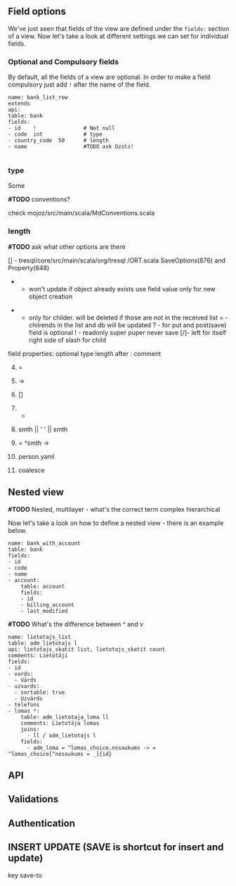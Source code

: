 ## Field options



We've just seen that fields of the view are defined under the `fields:` section of a view. Now let's take a look at
different settings we can set for individual fields.


### Optional and Compulsory fields

By default, all the fields of a view are optional. In order to make a field compulsory just add `!` after the name
of the field.

```
name: bank_list_row
extends
api:
table: bank
fields:
- id    !               # Not null
- code  int             # type
- country_code  50      # length          
- name                  #TODO ask Ozols!
  
```


### type

Some

**#TODO** conventions?

check mojoz/src/main/scala/MdConventions.scala

### length

**#TODO** ask what other options are there

[] - tresql/core/src/main/scala/org/tresql /ORT.scala
SaveOptions(876) and Property(848)
+  - won't update if object already exists use field value only for new object creation
-  - only for childer. will be deleted if those are not in the received list
     =  - chilrends in the list and db will be updated
     ?  - for put and post(save) field is optional
     !  - readonly super puper never save
     [/]- left for itself right side of slash for child

field properties:
optional
type
length
after : comment


4. =
5. ->
6. []
7. *



5. smth || ' ' || smth
6. = ^smth ->
7. person.yaml
8. coalesce


## Nested view
**#TODO** Nested, multilayer - what's the correct term complex hierarchical

Now let's take a look on how to define a nested view - there is an example below.

```
name: bank_with_account
table: bank
fields:
- id
- code
- name
- account:
    table: account
    fields:
    - id
    - billing_account
    - last_modified
```

**#TODO** What's the difference between ^ and v
```
name: lietotajs_list
table: adm_lietotajs l
api: lietotajs_skatit list, lietotajs_skatit count
comments: Lietotāji
fields:
- id
- vards:
  - Vārds
- uzvards:
  - sortable: true
  - Uzvārds
- telefons
- lomas *:
    table: adm_lietotaja_loma ll
    comments: Lietotāja lomas
    joins:
      - ll / adm_lietotajs l
    fields:
      - adm_loma = ^lomas_choice.nosaukums -> = ^lomas_choice[^nosaukums = _]{id}

```


## API

## Validations

## Authentication

## INSERT UPDATE (SAVE is shortcut for insert and update)
key save-to